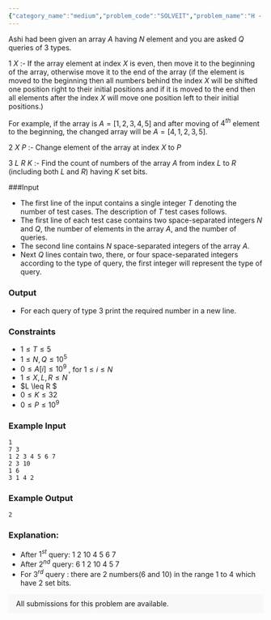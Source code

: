 ```yaml
---
{"category_name":"medium","problem_code":"SOLVEIT","problem_name":"H - Solve It Ashi","problemComponents":{"constraints":"","constraintsState":false,"subtasks":"","subtasksState":false,"inputFormat":"","inputFormatState":false,"outputFormat":"","outputFormatState":false,"sampleTestCases":{}},"video_editorial_url":"","languages_supported":{"0":"CPP14","1":"C","2":"JAVA","3":"PYTH 3.6","4":"CPP17","5":"PYTH","6":"PYP3","7":"CS2","8":"ADA","9":"PYPY","10":"TEXT","11":"PAS fpc","12":"NODEJS","13":"RUBY","14":"PHP","15":"GO","16":"HASK","17":"TCL","18":"PERL","19":"SCALA","20":"LUA","21":"kotlin","22":"BASH","23":"JS","24":"LISP sbcl","25":"rust","26":"PAS gpc","27":"BF","28":"CLOJ","29":"R","30":"D","31":"CAML","32":"FORT","33":"ASM","34":"swift","35":"FS","36":"WSPC","37":"LISP clisp","38":"SQL","39":"SCM guile","40":"PERL6","41":"ERL","42":"CLPS","43":"ICK","44":"NICE","45":"PRLG","46":"ICON","47":"COB","48":"SCM chicken","49":"PIKE","50":"SCM qobi","51":"ST","52":"SQLQ","53":"NEM"},"max_timelimit":2,"source_sizelimit":50000,"problem_author":"adikr_singh","problem_tester":"","date_added":"6-04-2021","tags":{"0":"adikr_singh","1":"bitmasking","2":"data","3":"medium","4":"spyb2021"},"problem_difficulty_level":"Medium","best_tag":"","editorial_url":"https://discuss.codechef.com/problems/SOLVEIT","time":{"view_start_date":1618509602,"submit_start_date":1618509602,"visible_start_date":1618509602,"end_date":1735669800},"is_direct_submittable":false,"problemDiscussURL":"https://discuss.codechef.com/search?q=SOLVEIT","is_proctored":false,"visitedContests":{},"layout":"problem"}
---
```

Ashi had been given an array $A$ having $N$ element and you are asked $Q$ queries of $3$ types.

$1$ $X$ :- If the array element at index $X$ is even, then move it to the beginning of the array, otherwise move it to the end of the array (if the element is moved to the beginning then all numbers behind the index $X$ will be shifted one position right to their initial positions and if it is moved to the end then all elements after the index $X$ will move one position left to their initial positions.)

For example, if the array is $A=[1, 2, 3, 4, 5]$ and after moving of $4^{th}$ element to the beginning, the changed array will be $A=[4, 1, 2, 3, 5]$.

$2$ $X$ $P$ :- Change element of the array at index $X$ to $P$

$3$ $L$ $R$ $K$ :- Find the count of numbers of the array $A$ from index $L$ to $R$ (including both $L$ and $R$) having $K$ set bits.

###Input
- The first line of the input contains a single integer $T$ denoting the number of test cases. The description of $T$ test cases follows.
- The first line of each test case contains two space-separated integers $N$ and $Q$, the number of elements in the array $A$, and the number of queries.
- The second line contains $N$ space-separated integers of the array $A$.
- Next $Q$ lines contain two, there, or four space-separated integers according to the type of query, the first integer will represent the type of query.

### Output
- For each query of type $3$ print the required number in a new line.

### Constraints
- $1 \leq T  \leq 5$
- $1 \leq N,Q \leq 10^5$
- $0 \leq A[i] \leq 10^9$ , for $1 \leq i \leq N$
- $1 \leq X,L,R \leq N$
- $L \leq R $
- $0 \leq K \leq 32$
- $0 \leq P \leq 10^9$

### Example Input
```
1
7 3
1 2 3 4 5 6 7
2 3 10
1 6 
3 1 4 2
```

### Example Output
```
2
```

### Explanation:
- After $1^{st}$ query: $1$ $2$ $10$ $4$ $5$ $6$ $7$
- After $2^{nd}$ query: $6$ $1$ $2$ $10$ $4$ $5$ $7$
- For $3^{rd}$ query : there are $2$ numbers($6$ and $10$) in the range $1$ to $4$ which have $2$ set bits.


<aside style='background: #f8f8f8;padding: 10px 15px;'><div>All submissions for this problem are available.</div></aside>